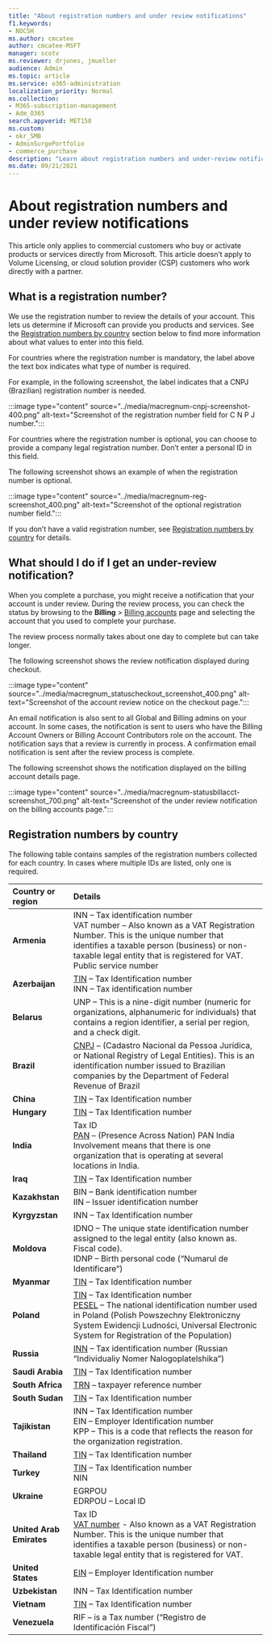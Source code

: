 ```yaml
---
title: "About registration numbers and under review notifications"
f1.keywords:
- NOCSH
ms.author: cmcatee
author: cmcatee-MSFT
manager: scotv
ms.reviewer: drjones, jmueller
audience: Admin
ms.topic: article
ms.service: o365-administration
localization_priority: Normal
ms.collection: 
- M365-subscription-management
- Adm_O365
search.appverid: MET150
ms.custom: 
- okr_SMB
- AdminSurgePortfolio
- commerce_purchase
description: "Learn about registration numbers and under-review notifications when you buy Microsoft products or services."
ms.date: 09/21/2021
---
```


# About registration numbers and under review notifications

This article only applies to commercial customers who buy or activate products or services directly from Microsoft. This article doesn’t apply to Volume Licensing, or cloud solution provider (CSP) customers who work directly with a partner.

## What is a registration number?  

We use the registration number to review the details of your account. This lets us determine if Microsoft can provide you products and services. See the [Registration numbers by country](#registration-numbers-by-country) section below to find more information about what values to enter into this field.

For countries where the registration number is mandatory, the label above the text box indicates what type of number is required.

For example, in the following screenshot, the label indicates that a CNPJ (Brazilian) registration number is needed.

:::image type="content" source="../media/macregnum-cnpj-screenshot-400.png" alt-text="Screenshot of the registration number field for C N P J number.":::

For countries where the registration number is optional, you can choose to provide a company legal registration number. Don’t enter a personal ID in this field.

The following screenshot shows an example of when the registration number is optional.

:::image type="content" source="../media/macregnum-reg-screenshot_400.png" alt-text="Screenshot of the optional registration number field.":::

If you don’t have a valid registration number, see [Registration numbers by country](#registration-numbers-by-country) for details.

## What should I do if I get an under-review notification?  

When you complete a purchase, you might receive a notification that your account is under review. During the review process, you can check the status by browsing to the **Billing** > <a href="https://go.microsoft.com/fwlink/p/?linkid=2084771" target="_blank">Billing accounts</a> page and selecting the account that you used to complete your purchase.

The review process normally takes about one day to complete but can take longer.

The following screenshot shows the review notification displayed during checkout.

:::image type="content" source="../media/macregnum_statuscheckout_screenshot_400.png" alt-text="Screenshot of the account review notice on the checkout page.":::

An email notification is also sent to all Global and Billing admins on your account. In some cases, the notification is sent to users who have the Billing Account Owners or Billing Account Contributors role on the account. The notification says that a review is currently in process. A confirmation email notification is sent after the review process is complete.

The following screenshot shows the notification displayed on the billing account details page.

:::image type="content" source="../media/macregnum-statusbillacct-screenshot_700.png" alt-text="Screenshot of the under review notification on the billing accounts page.":::

## Registration numbers by country

The following table contains samples of the registration numbers collected for each country.  In cases where multiple IDs are listed, only one is required.

| Country or region | Details |
|:--|:--|
| **Armenia** | INN – Tax identification number <br /> VAT number – Also known as a VAT Registration Number. This is the unique number that identifies a taxable person (business) or non-taxable legal entity that is registered for VAT. <br /> Public service number |
| **Azerbaijan**  | [TIN](http://www.oecd.org/tax/automatic-exchange/crs-implementation-and-assistance/tax-identification-numbers/Azerbaijan-TIN.pdf) – Tax Identification number <br /> INN – Tax identification number |
| **Belarus**  | UNP – This is a nine-digit number (numeric for organizations, alphanumeric for individuals) that contains a region identifier, a serial per region, and a check digit. |
|**Brazil** | [CNPJ](http://www.oecd.org/tax/automatic-exchange/crs-implementation-and-assistance/tax-identification-numbers/Brazil-TIN.pdf) – (Cadastro Nacional da Pessoa Jurídica, or National Registry of Legal Entities). This is an identification number issued to Brazilian companies by the Department of Federal Revenue of Brazil  |
| **China** | [TIN](http://www.oecd.org/tax/automatic-exchange/crs-implementation-and-assistance/tax-identification-numbers/China-TIN.pdf) – Tax Identification number |
| **Hungary**  | [TIN](http://www.oecd.org/tax/automatic-exchange/crs-implementation-and-assistance/tax-identification-numbers/Hungary-TIN.pdf) – Tax Identification number |
| **India** | Tax ID <br /> [PAN](http://www.oecd.org/tax/automatic-exchange/crs-implementation-and-assistance/tax-identification-numbers/India-TIN.pdf) – (Presence Across Nation) PAN India Involvement means that there is one organization that is operating at several locations in India. |
| **Iraq** | [TIN](http://www.oecd.org/tax/automatic-exchange/crs-implementation-and-assistance/tax-identification-numbers/) – Tax Identification number |
| **Kazakhstan**  | BIN – Bank identification number <br /> IIN – Issuer identification number |
| **Kyrgyzstan**  | INN – Tax Identification number |
| **Moldova**  | IDNO – The unique state identification number assigned to the legal entity (also known as. Fiscal code). <br /> IDNP – Birth personal code (“Numarul de Identificare”) |
| **Myanmar** | [TIN](http://www.oecd.org/tax/automatic-exchange/crs-implementation-and-assistance/tax-identification-numbers/) – Tax Identification number |
| **Poland**  | [TIN](http://www.oecd.org/tax/automatic-exchange/crs-implementation-and-assistance/tax-identification-numbers/Poland-TIN.pdf) – Tax Identification   number <br /> [PESEL](http://www.oecd.org/tax/automatic-exchange/crs-implementation-and-assistance/tax-identification-numbers/Poland-TIN.pdf) – The national identification number used in Poland (Polish Powszechny Elektroniczny System Ewidencji Ludności, Universal Electronic System for Registration of the Population) |
| **Russia**  | [INN](http://www.oecd.org/tax/automatic-exchange/crs-implementation-and-assistance/tax-identification-numbers/Russia-TIN.pdf) – Tax identification number (Russian “Individualiy Nomer Nalogoplatelshika”) |
| **Saudi Arabia** | [TIN](http://www.oecd.org/tax/automatic-exchange/crs-implementation-and-assistance/tax-identification-numbers/Saudi-Arabia-TIN.pdf) – Tax Identification number |
| **South Africa** | [TRN](https://www.oecd.org/tax/automatic-exchange/crs-implementation-and-assistance/tax-identification-numbers/South-Africa-TIN.pdf) – taxpayer reference number |
| **South Sudan** | [TIN](http://www.oecd.org/tax/automatic-exchange/crs-implementation-and-assistance/tax-identification-numbers/) – Tax Identification number |
| **Tajikistan**  | INN – Tax Identification number <br /> EIN – Employer Identification number <br /> KPP – This is a code that reflects the reason for the organization   registration. |
| **Thailand** | [TIN](http://www.oecd.org/tax/automatic-exchange/crs-implementation-and-assistance/tax-identification-numbers/) – Tax Identification number |
| **Turkey** | [TIN](http://www.oecd.org/tax/automatic-exchange/crs-implementation-and-assistance/tax-identification-numbers/Turkey-TIN.pdf) – Tax Identification number <br /> NIN |
| **Ukraine**  | EGRPOU <br /> EDRPOU – Local ID |
| **United Arab Emirates** | Tax ID <br /> [VAT number](http://www.oecd.org/tax/automatic-exchange/crs-implementation-and-assistance/tax-identification-numbers/UAE-TIN.pdf) - Also known as a VAT Registration Number. This is the unique number that identifies a taxable person (business) or non-taxable legal entity that is registered for VAT. |
| **United States** | [EIN](https://irs.ein-forms-gov.com/?keyword=employer%20identification%20number&source=Google&network=o&device=c&devicemodel=&mobile=&adposition%5d&targetid=kwd-81501461534755:loc-190&msclkid=458d3159f6051392f5286e8e75ed79ce) – Employer Identification number |
| **Uzbekistan**  | INN – Tax Identification number |
| **Vietnam** | [TIN](http://www.oecd.org/tax/automatic-exchange/crs-implementation-and-assistance/tax-identification-numbers/) – Tax Identification number |
| **Venezuela** | RIF – is a Tax number (“Registro de Identificación Fiscal”) |
